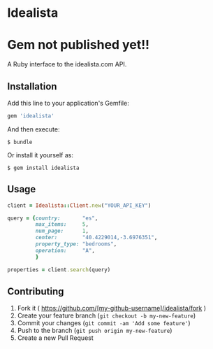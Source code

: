 # Idealista

Gem not published yet!!
=======================

A Ruby interface to the idealista.com API.

## Installation

Add this line to your application's Gemfile:

```ruby
gem 'idealista'
```

And then execute:

    $ bundle

Or install it yourself as:

    $ gem install idealista

## Usage

```ruby
client = Idealista::Client.new("YOUR_API_KEY")

query = {country:       "es",
         max_items:     5,
         num_page:      1,
         center:        "40.4229014,-3.6976351",
         property_type: "bedrooms",
         operation:     "A",
         }

properties = client.search(query)
```

## Contributing

1. Fork it ( https://github.com/[my-github-username]/idealista/fork )
2. Create your feature branch (`git checkout -b my-new-feature`)
3. Commit your changes (`git commit -am 'Add some feature'`)
4. Push to the branch (`git push origin my-new-feature`)
5. Create a new Pull Request

